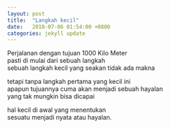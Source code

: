 ```yaml
---
layout: post
title:  "Langkah kecil"
date:   2018-07-06 01:54:00 +0800
categories: jekyll update
---
```

Perjalanan dengan tujuan 1000 Kilo Meter  
pasti di mulai dari sebuah langkah  
sebuah langkah kecil yang seakan tidak ada makna  

tetapi tanpa langkah pertama yang kecil ini  
apapun tujuannya cuma akan menjadi sebuah hayalan  
yang tak mungkin bisa dicapai  

hal kecil di awal yang menentukan  
sesuatu menjadi nyata atau hayalan.
